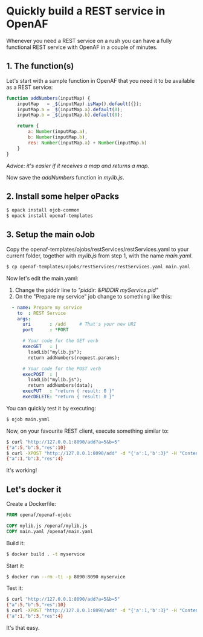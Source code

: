 # Quickly build a REST service in OpenAF

Whenever you need a REST service on a rush you can have a fully functional REST service with OpenAF in a couple of minutes. 

## 1. The function(s)

Let's start with a sample function in OpenAF that you need it to be available as a REST service:

````javascript
function addNumbers(inputMap) {
	inputMap   = _$(inputMap).isMap().default({});
	inputMap.a = _$(inputMap.a).default(0);
	inputMap.b = _$(inputMap.b).default(0);

	return {
		a: Number(inputMap.a),
		b: Number(inputMap.b),
		res: Number(inputMap.a) + Number(inputMap.b)
	}
}
````
_Advice: it's easier if it receives a map and returns a map._

Now save the _addNumbers_ function in _mylib.js_.

## 2. Install some helper oPacks

````bash
$ opack install ojob-common
$ opack install openaf-templates
````

## 3. Setup the main oJob

Copy the openaf-templates/ojobs/restServices/restServices.yaml to your current folder, together with _mylib.js_ from step 1, with the name _main.yaml_.

````bash
$ cp openaf-templates/ojobs/restServices/restServices.yaml main.yaml
````

Now let's edit the main.yaml:

1. Change the piddir line to _"piddir: &PIDDIR myService.pid"_
2. On the "Prepare my service" job change to something like this:
````yaml
  - name: Prepare my service
    to  : REST Service
    args: 
      uri       : /add     # That's your new URI
      port      : *PORT

      # Your code for the GET verb
      execGET   : |
        loadLib("mylib.js");
        return addNumbers(request.params);

      # Your code for the POST verb
      execPOST  : |
        loadLib("mylib.js");
        return addNumbers(data);
      execPUT   : "return { result: 0 }"
      execDELETE: "return { result: 0 }"
````

You can quickly test it by executing:

````bash
$ ojob main.yaml
````

Now, on your favourite REST client, execute something similar to:
````bash
$ curl "http://127.0.0.1:8090/add?a=5&b=5"
{"a":5,"b":5,"res":10}
$ curl -XPOST "http://127.0.0.1:8090/add" -d "{'a':1,'b':3}" -H "Content-Type: application/json"
{"a":1,"b":3,"res":4}
````

It's working!

## Let's docker it

Create a Dockerfile:

````dockerfile
FROM openaf/openaf-ojobc

COPY mylib.js /openaf/mylib.js
COPY main.yaml /openaf/main.yaml
````

Build it:

````bash
$ docker build . -t myservice
````

Start it:

````bash
$ docker run --rm -ti -p 8090:8090 myservice
````

Test it:

````bash
$ curl "http://127.0.0.1:8090/add?a=5&b=5"
{"a":5,"b":5,"res":10}
$ curl -XPOST "http://127.0.0.1:8090/add" -d "{'a':1,'b':3}" -H "Content-Type: application/json"
{"a":1,"b":3,"res":4}
````

It's that easy.